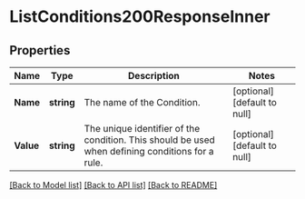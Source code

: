 # ListConditions200ResponseInner

## Properties
Name | Type | Description | Notes
------------ | ------------- | ------------- | -------------
**Name** | **string** | The name of the Condition. | [optional] [default to null]
**Value** | **string** | The unique identifier of the condition. This should be used when defining conditions for a rule. | [optional] [default to null]

[[Back to Model list]](../README.md#documentation-for-models) [[Back to API list]](../README.md#documentation-for-api-endpoints) [[Back to README]](../README.md)

